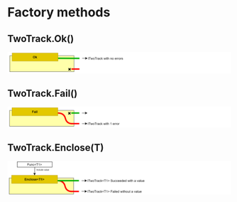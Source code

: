 # Factory methods

## TwoTrack.Ok()
![alt text](./Img/StaticOk.png "Diagram image of method TwoTrack Ok.")

## TwoTrack.Fail()
![alt text](./Img/StaticFail.png "Diagram image of method TwoTrack Fail.")

## TwoTrack.Enclose(T)
![alt text](./Img/StaticEnclose.png "Diagram image of method TwoTrack Enclose of T.")



